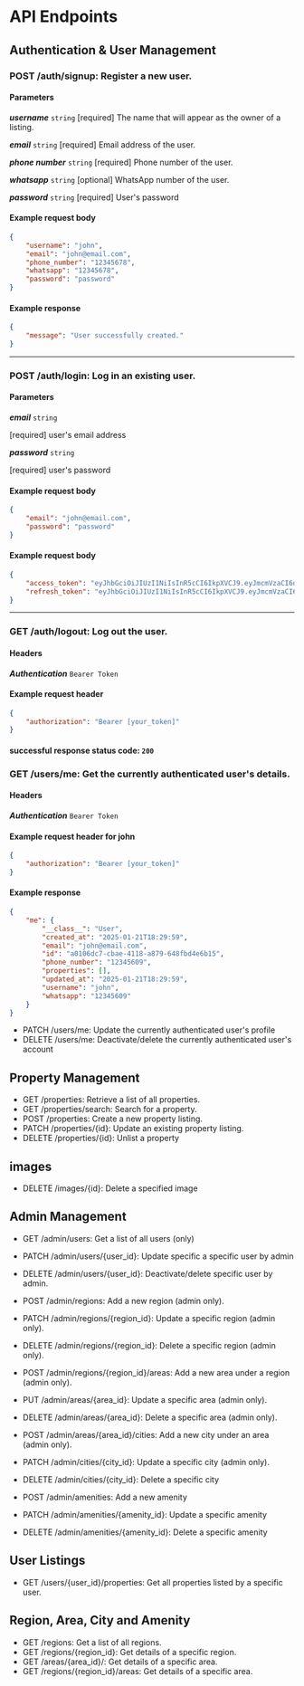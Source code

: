 # API Endpoints

## Authentication & User Management

### POST /auth/signup: Register a new user.
#### Parameters
***username*** `string`
[required] The name that will appear as the owner of a listing.

***email*** `string`
[required] Email address of the user.

***phone number*** `string`
[required] Phone number of the user.

***whatsapp*** `string`
[optional] WhatsApp number of the user.

***password*** `string`
[required] User's password

#### Example request body
```json
{
    "username": "john",
    "email": "john@email.com",
    "phone_number": "12345678",
    "whatsapp": "12345678",
    "password": "password"
}
```


#### Example response
```json
{
    "message": "User successfully created."
}
```

___


### POST /auth/login: Log in an existing user.
#### Parameters
***email*** `string`

[required] user's email address

***password*** `string`

[required] user's password

#### Example request body
```json
{
    "email": "john@email.com",
    "password": "password"
}
```

#### Example request body
```json
{
    "access_token": "eyJhbGciOiJIUzI1NiIsInR5cCI6IkpXVCJ9.eyJmcmVzaCI6dHJ1ZSwiaWF0IjoxNzM3NDg0ODYzLCJqdGkiOiI3Y2JmODhlMC0xMDA3LTQ1NDItYmUwZS1kZTYyZmQxMjU3ZTIiLCJ0eXBlIjoiYWNjZXNzIiwic3ViIjoiYWRtaW4iLCJuYmYiOjE3Mzc0ODQ4NjMsImNzcmYiOiJlMWVjMmEwZC0wZDFkLTRlZjgtOTA5My0wMWFhYWJlOWRlYjAiLCJleHAiOjE3Mzc0ODg0NjMsInJvbGUiOiJBZG1pbiJ9.xnOW7SyRhWBzJZRFmzB32-3N8Ha0B1LM-M0V2EVnrls",
    "refresh_token": "eyJhbGciOiJIUzI1NiIsInR5cCI6IkpXVCJ9.eyJmcmVzaCI6ZmFsc2UsImlhdCI6MTczNzQ4NDg2MywianRpIjoiM2FkYTE2NzMtY2ZiMy00NWMyLTk4NWUtZDlkOTMxZGYzYTdhIiwidHlwZSI6InJlZnJlc2giLCJzdWIiOiJhZG1pbiIsIm5iZiI6MTczNzQ4NDg2MywiY3NyZiI6ImJiZTg3N2U1LTQwMzctNDVmYy1hYzNkLTc1MzMyZDE0NGUwOCIsImV4cCI6MTczNzQ4NjY2Mywicm9sZSI6IkFkbWluIn0.LyJRAB-olEMju6VSRNv6dapnzp5UTYhmTBvTZXGI4qg"
}
```

___


### GET /auth/logout: Log out the user.
#### Headers
***Authentication*** `Bearer Token`

#### Example request header
```json
{
    "authorization": "Bearer [your_token]"
}
```
#### successful response status code: `200`

### GET /users/me: Get the currently authenticated user's details.
#### Headers
***Authentication*** `Bearer Token`

#### Example request header for john
```json
{
    "authorization": "Bearer [your_token]"
}
```

#### Example response
```json
{
    "me": {
        "__class__": "User",
        "created_at": "2025-01-21T18:29:59",
        "email": "john@email.com",
        "id": "a0106dc7-cbae-4118-a879-648fbd4e6b15",
        "phone_number": "12345609",
        "properties": [],
        "updated_at": "2025-01-21T18:29:59",
        "username": "john",
        "whatsapp": "12345609"
    }
}
```

* PATCH /users/me: Update the currently authenticated user's profile
* DELETE /users/me: Deactivate/delete the currently authenticated user's account


## Property Management
* GET /properties: Retrieve a list of all properties.
* GET /properties/search: Search for a property.
* POST /properties: Create a new property listing.
* PATCH /properties/{id}: Update an existing property listing.
* DELETE /properties/{id}: Unlist a property

## images
* DELETE /images/{id}: Delete a specified image

## Admin Management
* GET /admin/users: Get a list of all users (only)
* PATCH /admin/users/{user_id}: Update specific a specific user by admin
* DELETE /admin/users/{user_id}: Deactivate/delete specific user by admin.
* POST /admin/regions: Add a new region (admin only).
* PATCH /admin/regions/{region_id}: Update a specific region (admin only). 
* DELETE /admin/regions/{region_id}: Delete a specific region (admin only).
* POST /admin/regions/{region_id}/areas: Add a new area under a region (admin only).

* PUT /admin/areas/{area_id}: Update a specific area (admin only).
* DELETE /admin/areas/{area_id}: Delete a specific area (admin only).
* POST /admin/areas/{area_id}/cities: Add a new city under an area (admin only).
* PATCH /admin/cities/{city_id}: Update a specific city (admin only).
* DELETE /admin/cities/{city_id}: Delete a specific city
* POST /admin/amenities: Add a new amenity
* PATCH /admin/amenities/{amenity_id}: Update a specific amenity
* DELETE /admin/amenities/{amenity_id}: Delete a specific amenity


## User Listings
* GET /users/{user_id}/properties: Get all properties listed by a specific user.


## Region, Area, City and Amenity
* GET /regions: Get a list of all regions.
* GET /regions/{region_id}: Get details of a specific region.
* GET /areas/{area_id}/: Get details of a specific area.
* GET /regions/{region_id}/areas: Get details of a specific area.


